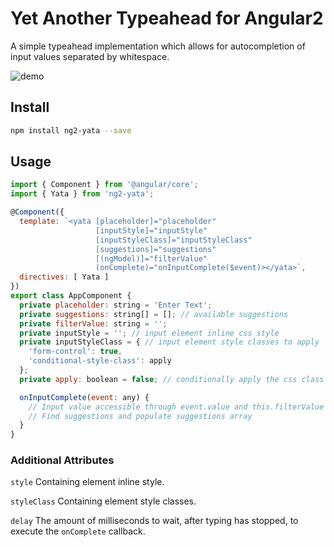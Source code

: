 # Yet Another Typeahead for Angular2

A simple typeahead implementation which allows for autocompletion of input
values separated by whitespace.

![demo](http://i.imgur.com/geTk3dk.gif)

## Install

```sh
npm install ng2-yata --save
```

## Usage

```js
import { Component } from '@angular/core';
import { Yata } from 'ng2-yata';

@Component({
  template: `<yata [placeholder]="placeholder"
                   [inputStyle]="inputStyle"
                   [inputStyleClass]="inputStyleClass"
                   [suggestions]="suggestions"
                   [(ngModel)]="filterValue"
                   (onComplete)="onInputComplete($event)></yata>`,
  directives: [ Yata ]
})
export class AppComponent {
  private placeholder: string = 'Enter Text';
  private suggestions: string[] = []; // available suggestions
  private filterValue: string = '';
  private inputStyle = ''; // input element inline css style
  private inputStyleClass = { // input element style classes to apply
    'form-control': true,
    'conditional-style-class': apply
  };
  private apply: boolean = false; // conditionally apply the css class

  onInputComplete(event: any) {
    // Input value accessible through event.value and this.filterValue
    // Find suggestions and populate suggestions array
  }
}
```

### Additional Attributes
`style`
Containing element inline style.

`styleClass`
Containing element style classes.

`delay`
The amount of milliseconds to wait, after typing has stopped, to execute the
`onComplete` callback.
